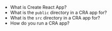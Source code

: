 * What is Create React App?
* What is the `public` directory in a CRA app for?
* What is the `src` directory in a CRA app for?
* How do you run a CRA app?
